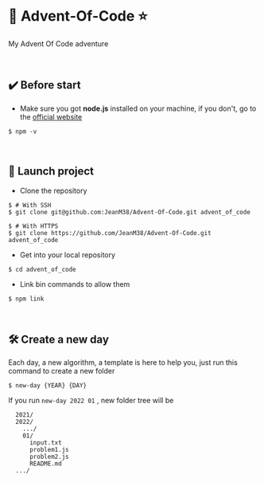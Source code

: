 # 🎅 Advent-Of-Code ⭐
My Advent Of Code adventure

</br>

## ✔️ Before start
* Make sure you got **node.js** installed on your machine, if you don't, go to the [official website](https://nodejs.org/en/download/)

```shell
$ npm -v
```
</br>

## 🚀 Launch project
* Clone the repository

```shell
$ # With SSH
$ git clone git@github.com:JeanM38/Advent-Of-Code.git advent_of_code

$ # With HTTPS
$ git clone https://github.com/JeanM38/Advent-Of-Code.git advent_of_code
```

* Get into your local repository
```shell
$ cd advent_of_code
```

* Link bin commands to allow them
```shell
$ npm link
```
</br>

## 🛠️ Create a new day

Each day, a new algorithm, a template is here to help you, just run this command to create a new folder

```shell
$ new-day {YEAR} {DAY}
```

If you run `new-day 2022 01` , new folder tree will be

```
  2021/
  2022/
    .../
    01/
      input.txt
      problem1.js
      problem2.js
      README.md
  .../
```
